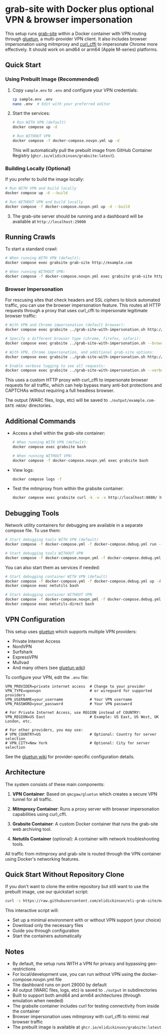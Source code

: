 # grab-site with Docker plus optional VPN & browser impersonation

This setup runs [grab-site](https://github.com/ArchiveTeam/grab-site) within a Docker container with VPN routing through [gluetun](https://github.com/qdm12/gluetun), a multi-provider VPN client. It also includes browser impersonation using mitmproxy and [curl_cffi](https://github.com/lexiforest/curl_cffi) to impersonate Chrome more effectively. It should work on amd64 or arm64 (Apple M-series) platforms.


## Quick Start

### Using Prebuilt Image (Recommended)

1. Copy `sample.env` to `.env` and configure your VPN credentials:
   ```bash
   cp sample.env .env
   nano .env  # Edit with your preferred editor
   ```

2. Start the services:
   ```bash
   # Run WITH VPN (default)
   docker compose up -d

   # Run WITHOUT VPN
   docker compose -f docker-compose.novpn.yml up -d
   ```

   This will automatically pull the prebuilt image from GitHub Container Registry (`ghcr.io/elidickinson/grabsite:latest`).

### Building Locally (Optional)

If you prefer to build the image locally:

```bash
# Run WITH VPN and build locally
docker compose up -d --build

# Run WITHOUT VPN and build locally
docker compose -f docker-compose.novpn.yml up -d --build
```

3. The grab-site server should be running and a dashboard will be available at `http://localhost:29000`

## Running Crawls

To start a standard crawl:
```bash
# When running WITH VPN (default):
docker compose exec grabsite grab-site http://example.com

# When running WITHOUT VPN:
docker compose -f docker-compose.novpn.yml exec grabsite grab-site http://example.com
```

### Browser Impersonation

For rescusing sites that check headers and SSL ciphers to block automated traffic, you can use the browser impersonation feature. This routes all HTTP requests through a proxy that uses curl_cffi to impersonate legitimate browser traffic:

```bash
# With VPN and Chrome impersonation (default browser):
docker compose exec grabsite ../grab-site-with-impersonation.sh http://example.com

# Specify a different browser type (chrome, firefox, safari):
docker compose exec grabsite ../grab-site-with-impersonation.sh --browser=firefox http://example.com

# With VPN, Chrome impersonation, and additional grab-site options:
docker compose exec grabsite ../grab-site-with-impersonation.sh http://example.com --concurrency=3 --1

# Enable verbose logging to see all requests:
docker compose exec grabsite ../grab-site-with-impersonation.sh --verbose http://example.com
```

This uses a custom HTTP proxy with curl_cffi to impersonate browser requests for all traffic, which can help bypass many anti-bot protections and CAPTCHAs without requiring a full headless browser.

The output (WARC files, logs, etc) will be saved to `./output/example.com-DATE-HASH/` directories.

## Additional Commands

- Access a shell within the grab-site container:
  ```bash
  # When running WITH VPN (default):
  docker compose exec grabsite bash

  # When running WITHOUT VPN:
  docker compose -f docker-compose.novpn.yml exec grabsite bash
  ```

- View logs:
  ```bash
  docker compose logs -f
  ```

- Test the mitmproxy from within the grabsite container:
  ```bash
  docker compose exec grabsite curl -k -v -x http://localhost:8080/ https://example.com/
  ```

## Debugging Tools

Network utility containers for debugging are available in a separate compose file. To use them:

```bash
# Start debugging tools WITH VPN (default)
docker compose -f docker-compose.yml -f docker-compose.debug.yml run --rm -it netutils bash

# Start debugging tools WITHOUT VPN
docker compose -f docker-compose.novpn.yml -f docker-compose.debug.yml run --rm -it netutils-direct bash
```

You can also start them as services if needed:

```bash
# Start debugging container WITH VPN (default)
docker compose -f docker-compose.yml -f docker-compose.debug.yml up -d netutils
docker compose exec netutils bash

# Start debugging container WITHOUT VPN
docker compose -f docker-compose.novpn.yml -f docker-compose.debug.yml up -d netutils-direct
docker compose exec netutils-direct bash
```

## VPN Configuration

This setup uses [gluetun](https://github.com/qdm12/gluetun) which supports multiple VPN providers:

- Private Internet Access
- NordVPN
- Surfshark
- ExpressVPN
- Mullvad
- And many others (see [gluetun wiki](https://github.com/qdm12/gluetun-wiki/tree/main/setup#vpn-providers))

To configure your VPN, edit the `.env` file:

```
VPN_PROVIDER=private internet access  # Change to your provider
VPN_TYPE=openvpn                      # or wireguard for supported providers
VPN_USERNAME=your_username            # Your VPN username
VPN_PASSWORD=your_password            # Your VPN password

# For Private Internet Access, use REGION instead of COUNTRY:
VPN_REGION=US East                    # Example: US East, US West, UK London, etc.

# For other providers, you may use:
# VPN_COUNTRY=US                      # Optional: Country for server selection
# VPN_CITY=New York                   # Optional: City for server selection
```

See the [gluetun wiki](https://github.com/qdm12/gluetun-wiki) for provider-specific configuration details.

## Architecture

The system consists of these main components:

1. **VPN Container**: Based on `qmcgaw/gluetun` which creates a secure VPN tunnel for all traffic.

2. **Mitmproxy Container**: Runs a proxy server with browser impersonation capabilities using curl_cffi.

3. **Grabsite Container**: A custom Docker container that runs the grab-site web archiving tool.

4. **Netutils Container** (optional): A container with network troubleshooting tools.

All traffic from mitmproxy and grab-site is routed through the VPN container using Docker's networking features.

## Quick Start Without Repository Clone

If you don't want to clone the entire repository but still want to use the prebuilt image, use our quickstart script:

```bash
curl -s https://raw.githubusercontent.com/elidickinson/eli-grab-site/main/quickstart.sh | bash
```

This interactive script will:
- Set up a minimal environment with or without VPN support (your choice)
- Download only the necessary files
- Guide you through configuration
- Start the containers automatically

## Notes

- By default, the setup runs WITH a VPN for privacy and bypassing geo-restrictions
- For local/development use, you can run without VPN using the docker-compose.novpn.yml file
- The dashboard runs on port 29000 by default
- All output (WARC files, logs, etc) is saved to `./output` in subdirectories
- Built to support both amd64 and arm64 architectures (through emulation when needed)
- The grabsite container includes curl for testing connectivity from inside the container
- Browser impersonation uses mitmproxy with curl_cffi to mimic real browser traffic
- The prebuilt image is available at `ghcr.io/elidickinson/grabsite:latest`
